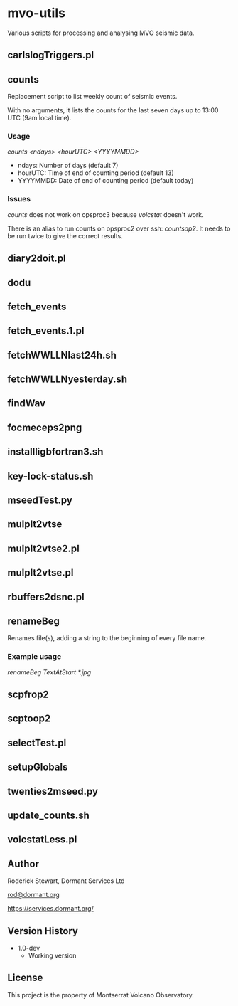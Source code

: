 # mvo-utils

Various scripts for processing and analysing MVO seismic data.



## carlslogTriggers.pl
## counts

Replacement script to list weekly count of seismic events.

With no arguments, it lists the counts for the last seven days up to 13:00 UTC (9am local time).

### Usage

*counts \<ndays\> \<hourUTC\> \<YYYYMMDD\>*

* ndays: Number of days (default 7)
* hourUTC: Time of end of counting period (default 13)
* YYYYMMDD: Date of end of counting period (default today)

### Issues

*counts* does not work on opsproc3 because *volcstat* doesn't work.

There is an alias to run counts on opsproc2 over ssh: *countsop2*. It needs to be run twice to give the correct results.

## diary2doit.pl
## dodu
## fetch_events
## fetch_events.1.pl
## fetchWWLLNlast24h.sh
## fetchWWLLNyesterday.sh
## findWav
## focmeceps2png
## installligbfortran3.sh
## key-lock-status.sh
## mseedTest.py
## mulplt2vtse
## mulplt2vtse2.pl
## mulplt2vtse.pl
## rbuffers2dsnc.pl
## renameBeg

Renames file(s), adding a string to the beginning of every file name.

### Example usage

*renameBeg TextAtStart \*.jpg*

## scpfrop2
## scptoop2
## selectTest.pl
## setupGlobals
## twenties2mseed.py
## update_counts.sh
## volcstatLess.pl




## Author

Roderick Stewart, Dormant Services Ltd

rod@dormant.org

https://services.dormant.org/

## Version History

* 1.0-dev
    * Working version

## License

This project is the property of Montserrat Volcano Observatory.
